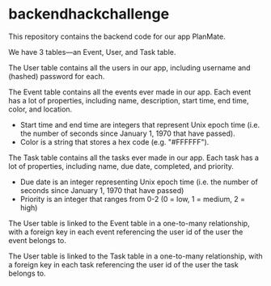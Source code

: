 # backendhackchallenge
This repository contains the backend code for our app PlanMate.

We have 3 tables—an Event, User, and Task table.

The User table contains all the users in our app, including username and (hashed) password for each.

The Event table contains all the events ever made in our app. Each event has a lot of properties, including name, description, start time, end time, color, and location.
- Start time and end time are integers that represent Unix epoch time (i.e. the number of seconds since January 1, 1970 that have passed).
- Color is a string that stores a hex code (e.g. "#FFFFFF").

The Task table contains all the tasks ever made in our app. Each task has a lot of properties, including name, due date, completed, and priority.
- Due date is an integer representing Unix epoch time (i.e. the number of seconds since January 1, 1970 that have passed)
- Priority is an integer that ranges from 0-2 (0 = low, 1 = medium, 2 = high)

The User table is linked to the Event table in a one-to-many relationship, with a foreign key in each event referencing the user id of the user the event belongs to.

The User table is linked to the Task table in a one-to-many relationship, with a foreign key in each task referencing the user id of the user the task belongs to.

